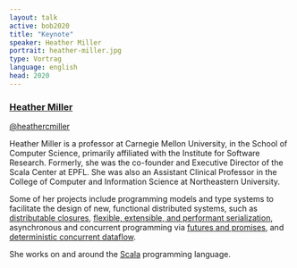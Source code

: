```yaml
---
layout: talk
active: bob2020
title: "Keynote"
speaker: Heather Miller
portrait: heather-miller.jpg
type: Vortrag
language: english
head: 2020
---
```


### [Heather Miller](https://heather.miller.am/)

[@heathercmiller](https://twitter.com/heathercmiller)

Heather Miller is a professor at Carnegie Mellon University, in the
School of Computer Science, primarily affiliated with the Institute
for Software Research.  Formerly, she was the co-founder and Executive
Director of the Scala Center at EPFL. She was also an Assistant
Clinical Professor in the College of Computer and Information Science
at Northeastern University.


Some of her projects include programming models and type systems to
facilitate the design of new, functional distributed systems, such as
[distributable closures](https://speakerdeck.com/heathermiller/spores-distributable-functions-in-scala), 
[flexible, extensible, and performant serialization](https://speakerdeck.com/heathermiller/instant-pickles-generating-object-oriented-pickler-combinators-for-fast-and-extensible-serialization), asynchronous and
concurrent programming via [futures and promises](https://speakerdeck.com/heathermiller/futures-and-promises-in-scala-2-dot-10), and
[deterministic concurrent dataflow](https://github.com/heathermiller/scala-dataflow/raw/master/reports/lcpc-pres/lcpc-pres.pdf).
          
She works on and around the [Scala](http://scala-lang.org) programming language.
          
